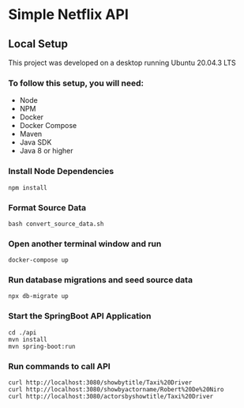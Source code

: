 # Simple Netflix API


## Local Setup

This project was developed on a desktop running Ubuntu 20.04.3 LTS

### To follow this setup, you will need:

* Node
* NPM
* Docker
* Docker Compose
* Maven
* Java SDK
* Java 8 or higher

### Install Node Dependencies
```
npm install
```

### Format Source Data
```
bash convert_source_data.sh
```
### Open another terminal window and run
```
docker-compose up
``` 

### Run database migrations and seed source data
```
npx db-migrate up
```
### Start the SpringBoot API Application
```
cd ./api
mvn install
mvn spring-boot:run
```

### Run commands to call API
```
curl http://localhost:3080/showbytitle/Taxi%20Driver
curl http://localhost:3080/showbyactorname/Robert%20De%20Niro
curl http://localhost:3080/actorsbyshowtitle/Taxi%20Driver
```